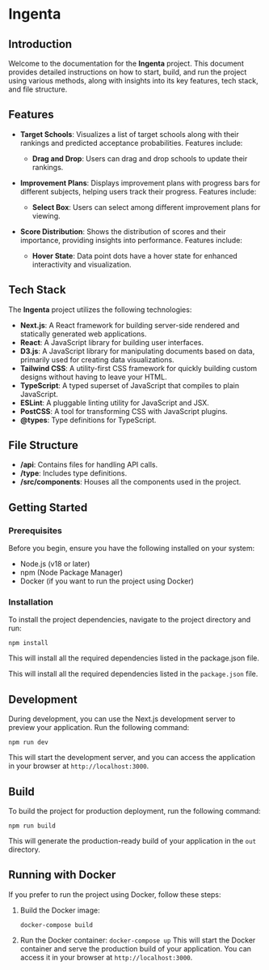 # Ingenta

## Introduction

Welcome to the documentation for the **Ingenta** project. This document provides detailed instructions on how to start, build, and run the project using various methods, along with insights into its key features, tech stack, and file structure.

## Features

- **Target Schools**: Visualizes a list of target schools along with their rankings and predicted acceptance probabilities. Features include:

  - **Drag and Drop**: Users can drag and drop schools to update their rankings.

- **Improvement Plans**: Displays improvement plans with progress bars for different subjects, helping users track their progress. Features include:

  - **Select Box**: Users can select among different improvement plans for viewing.

- **Score Distribution**: Shows the distribution of scores and their importance, providing insights into performance. Features include:
  - **Hover State**: Data point dots have a hover state for enhanced interactivity and visualization.

## Tech Stack

The **Ingenta** project utilizes the following technologies:

- **Next.js**: A React framework for building server-side rendered and statically generated web applications.
- **React**: A JavaScript library for building user interfaces.
- **D3.js**: A JavaScript library for manipulating documents based on data, primarily used for creating data visualizations.
- **Tailwind CSS**: A utility-first CSS framework for quickly building custom designs without having to leave your HTML.
- **TypeScript**: A typed superset of JavaScript that compiles to plain JavaScript.
- **ESLint**: A pluggable linting utility for JavaScript and JSX.
- **PostCSS**: A tool for transforming CSS with JavaScript plugins.
- **@types**: Type definitions for TypeScript.

## File Structure

- **/api**: Contains files for handling API calls.
- **/type**: Includes type definitions.
- **/src/components**: Houses all the components used in the project.

## Getting Started

### Prerequisites

Before you begin, ensure you have the following installed on your system:

- Node.js (v18 or later)
- npm (Node Package Manager)
- Docker (if you want to run the project using Docker)

### Installation

To install the project dependencies, navigate to the project directory and run:

```
npm install
```

This will install all the required dependencies listed in the package.json file.

This will install all the required dependencies listed in the `package.json` file.

## Development

During development, you can use the Next.js development server to preview your application. Run the following command:

```
npm run dev
```

This will start the development server, and you can access the application in your browser at `http://localhost:3000`.

## Build

To build the project for production deployment, run the following command:

```
npm run build
```

This will generate the production-ready build of your application in the `out` directory.

## Running with Docker

If you prefer to run the project using Docker, follow these steps:

1. Build the Docker image:
   ```
   docker-compose build
   ```
2. Run the Docker container: `docker-compose up` This will start the Docker container and serve the production build of your application. You can access it in your browser at `http://localhost:3000`.
